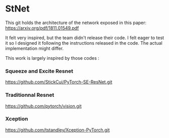 # StNet
This git holds the architecture of the network exposed in this paper: https://arxiv.org/pdf/1811.01549.pdf

It felt very inspired, but the team didn't release their code. I felt eager to test it so I designed it following the instructions released in the code. The actual implementation might differ.

This work is largely inspired by those codes :

### Squeeze and Excite Resnet

https://github.com/StickCui/PyTorch-SE-ResNet.git

### Traditionnal Resnet

https://github.com/pytorch/vision.git

### Xception

https://github.com/tstandley/Xception-PyTorch.git

